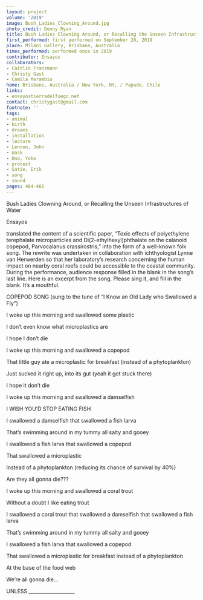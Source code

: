 ```yaml
---
layout: project
volume: '2019'
image: Bush_Ladies_Clowning_Around.jpg
photo_credit: Denny Ryan
title: Bush Ladies Clowning Around, or Recalling the Unseen Infrastructures of Water
first_performed: first performed on September 28, 2019
place: Milani Gallery, Brisbane, Australia
times_performed: performed once in 2019
contributor: Ensayos
collaborators:
- Caitlin Franzmann
- Christy Gast
- Camila Marambio
home: Brisbane, Australia / New York, NY, / Papudo, Chile
links:
- ensayostierradelfuego.net
contact: christygast@gmail.com
footnote: ''
tags:
- animal
- birth
- dreams
- installation
- lecture
- Lennon, John
- mask
- Ono, Yoko
- protest
- Satie, Erik
- song
- sound
pages: 464-465
---
```



Bush Ladies Clowning Around, or Recalling the Unseen Infrastructures of Water

Ensayos

 translated the content of a scientific paper, “Toxic effects of polyethylene terephalate microparticles and Di(2-ethylhexyl)phthalate on the calanoid copepod, Parvocalanus crassirostris,” into the form of a well-known folk song. The rewrite was undertaken in collaboration with ichthyologist Lynne van Herwerden so that her laboratory’s research concerning the human impact on nearby coral reefs could be accessible to the coastal community. During the performance, audience response filled in the blank in the song’s last line. Here is an excerpt from the song. Please sing it, and fill in the blank. It’s a mouthful.

COPEPOD SONG (sung to the tune of “I Know an Old Lady who Swallowed a Fly”)

I woke up this morning and swallowed some plastic

I don’t even know what microplastics are

I hope I don’t die

I woke up this morning and swallowed a copepod

That little guy ate a microplastic for breakfast (instead of a phytoplankton)

Just sucked it right up, into its gut (yeah it got stuck there)

I hope it don’t die

I woke up this morning and swallowed a damselfish

I WISH YOU’D STOP EATING FISH

I swallowed a damselfish that swallowed a fish larva

That’s swimming around in my tummy all salty and gooey

I swallowed a fish larva that swallowed a copepod

That swallowed a microplastic

Instead of a phytoplankton (reducing its chance of survival by 40%)

Are they all gonna die???

I woke up this morning and swallowed a coral trout

Without a doubt I like eating trout

I swallowed a coral trout that swallowed a damselfish that swallowed a fish larva

That’s swimming around in my tummy all salty and gooey

I swallowed a fish larva that swallowed a copepod

That swallowed a microplastic for breakfast instead of a phytoplankton

At the base of the food web

We’re all gonna die…

UNLESS ___________________
